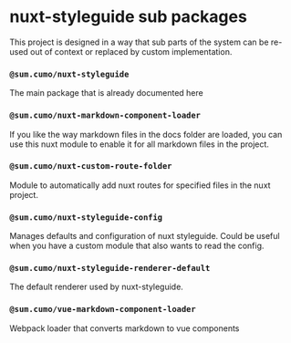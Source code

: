 # nuxt-styleguide sub packages

This project is designed in a way that sub parts of the system
can be re-used out of context or replaced by custom implementation.

### <repo-link file="packages/nuxt-styleguide"><code>@sum.cumo/nuxt-styleguide</code></repo-link>

The main package that is already documented here

### <repo-link file="packages/nuxt-markdown-component-loader"><code>@sum.cumo/nuxt-markdown-component-loader</code></repo-link>

If you like the way markdown files in the docs folder are loaded, you can
use this nuxt module to enable it for all markdown files in the project.

### <repo-link file="packages/nuxt-custom-route-folder"><code>@sum.cumo/nuxt-custom-route-folder</code></repo-link>

Module to automatically add nuxt routes for specified files in the nuxt project.

### <repo-link file="packages/nuxt-styleguide-config"><code>@sum.cumo/nuxt-styleguide-config</code></repo-link>

Manages defaults and configuration of nuxt styleguide. Could be useful when
you have a custom module that also wants to read the config.

### <repo-link file="packages/nuxt-styleguide-renderer-default"><code>@sum.cumo/nuxt-styleguide-renderer-default</code></repo-link>

The default renderer used by nuxt-styleguide.

### <repo-link file="packages/vue-markdown-component-loader"><code>@sum.cumo/vue-markdown-component-loader</code></repo-link>

Webpack loader that converts markdown to vue components
